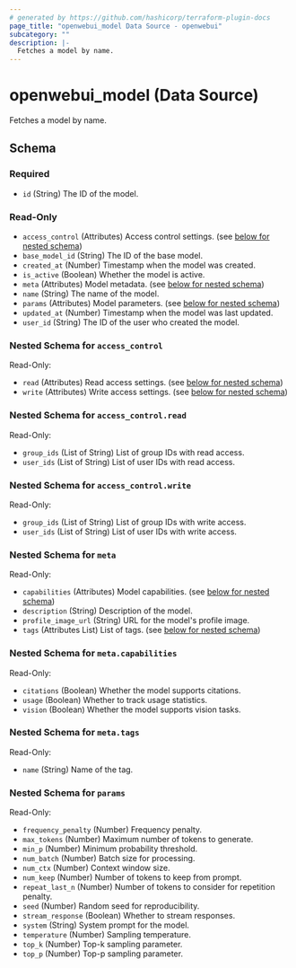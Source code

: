 ```yaml
---
# generated by https://github.com/hashicorp/terraform-plugin-docs
page_title: "openwebui_model Data Source - openwebui"
subcategory: ""
description: |-
  Fetches a model by name.
---
```


# openwebui_model (Data Source)

Fetches a model by name.



<!-- schema generated by tfplugindocs -->
## Schema

### Required

- `id` (String) The ID of the model.

### Read-Only

- `access_control` (Attributes) Access control settings. (see [below for nested schema](#nestedatt--access_control))
- `base_model_id` (String) The ID of the base model.
- `created_at` (Number) Timestamp when the model was created.
- `is_active` (Boolean) Whether the model is active.
- `meta` (Attributes) Model metadata. (see [below for nested schema](#nestedatt--meta))
- `name` (String) The name of the model.
- `params` (Attributes) Model parameters. (see [below for nested schema](#nestedatt--params))
- `updated_at` (Number) Timestamp when the model was last updated.
- `user_id` (String) The ID of the user who created the model.

<a id="nestedatt--access_control"></a>
### Nested Schema for `access_control`

Read-Only:

- `read` (Attributes) Read access settings. (see [below for nested schema](#nestedatt--access_control--read))
- `write` (Attributes) Write access settings. (see [below for nested schema](#nestedatt--access_control--write))

<a id="nestedatt--access_control--read"></a>
### Nested Schema for `access_control.read`

Read-Only:

- `group_ids` (List of String) List of group IDs with read access.
- `user_ids` (List of String) List of user IDs with read access.


<a id="nestedatt--access_control--write"></a>
### Nested Schema for `access_control.write`

Read-Only:

- `group_ids` (List of String) List of group IDs with write access.
- `user_ids` (List of String) List of user IDs with write access.



<a id="nestedatt--meta"></a>
### Nested Schema for `meta`

Read-Only:

- `capabilities` (Attributes) Model capabilities. (see [below for nested schema](#nestedatt--meta--capabilities))
- `description` (String) Description of the model.
- `profile_image_url` (String) URL for the model's profile image.
- `tags` (Attributes List) List of tags. (see [below for nested schema](#nestedatt--meta--tags))

<a id="nestedatt--meta--capabilities"></a>
### Nested Schema for `meta.capabilities`

Read-Only:

- `citations` (Boolean) Whether the model supports citations.
- `usage` (Boolean) Whether to track usage statistics.
- `vision` (Boolean) Whether the model supports vision tasks.


<a id="nestedatt--meta--tags"></a>
### Nested Schema for `meta.tags`

Read-Only:

- `name` (String) Name of the tag.



<a id="nestedatt--params"></a>
### Nested Schema for `params`

Read-Only:

- `frequency_penalty` (Number) Frequency penalty.
- `max_tokens` (Number) Maximum number of tokens to generate.
- `min_p` (Number) Minimum probability threshold.
- `num_batch` (Number) Batch size for processing.
- `num_ctx` (Number) Context window size.
- `num_keep` (Number) Number of tokens to keep from prompt.
- `repeat_last_n` (Number) Number of tokens to consider for repetition penalty.
- `seed` (Number) Random seed for reproducibility.
- `stream_response` (Boolean) Whether to stream responses.
- `system` (String) System prompt for the model.
- `temperature` (Number) Sampling temperature.
- `top_k` (Number) Top-k sampling parameter.
- `top_p` (Number) Top-p sampling parameter.
